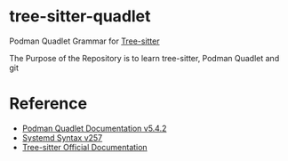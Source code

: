 # tree-sitter-quadlet

Podman Quadlet Grammar for [Tree-sitter](https://github.com/tree-sitter/tree-sitter)

The Purpose of the Repository is to learn tree-sitter, Podman Quadlet and git

# Reference

- [Podman Quadlet Documentation v5.4.2](https://docs.podman.io/en/v5.4.2/markdown/podman-systemd.unit.5.html)
- [Systemd Syntax v257](https://www.freedesktop.org/software/systemd/man/latest/systemd.syntax.html)
- [Tree-sitter Official Documentation](https://tree-sitter.github.io/tree-sitter/)
